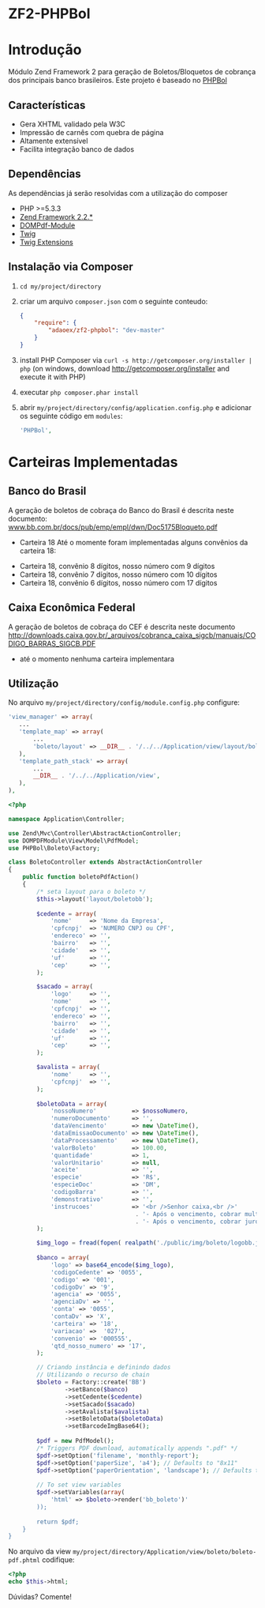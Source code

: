 ZF2-PHPBol
==========

# Introdução

Módulo Zend Framework 2 para geração de Boletos/Bloquetos de cobrança 
dos principais banco brasileiros. Este projeto é baseado no [PHPBol](https://github.com/rafaelgou/PHPBol)

## Características

* Gera XHTML validado pela W3C
* Impressão de carnês com quebra de página
* Altamente extensível
* Facilita integração banco de dados

## Dependências
As dependências já serão resolvidas com a utilização do composer

* PHP >=5.3.3
* [Zend Framework 2.2.*](https://github.com/zendframework/zf2)
* [DOMPdf-Module](https://github.com/raykolbe/DOMPDFModule)
* [Twig ](https://github.com/fabpot/Twig)
* [Twig Extensions](https://github.com/fabpot/Twig-extensions)

## Instalação via Composer

  1. `cd my/project/directory`
  2. criar um arquivo `composer.json` com o seguinte conteudo:

     ```json
     {
         "require": {
             "adaoex/zf2-phpbol": "dev-master"
         }
     }
     ```
  3. install PHP Composer via `curl -s http://getcomposer.org/installer | php` (on windows, download
     http://getcomposer.org/installer and execute it with PHP)
  4. executar `php composer.phar install`
  5. abrir `my/project/directory/config/application.config.php` e adicionar os seguinte código em `modules`: 

     ```php
     'PHPBol',
     ```

# Carteiras Implementadas

## Banco do Brasil
A geração de boletos de cobraça do Banco do Brasil é descrita neste
documento: www.bb.com.br/docs/pub/emp/empl/dwn/Doc5175Bloqueto.pdf

* Carteira 18
Até o momente foram implementadas alguns convênios da carteira 18:
- Carteira 18, convênio 8 dígitos, nosso número com 9 dígitos
- Carteira 18, convênio 7 dígitos, nosso número com 10 dígitos
- Carteira 18, convênio 6 dígitos, nosso número com 17 dígitos

## Caixa Econômica Federal
A geração de boletos de cobraça do CEF é descrita neste documento
http://downloads.caixa.gov.br/_arquivos/cobranca_caixa_sigcb/manuais/CODIGO_BARRAS_SIGCB.PDF

* até o momento nenhuma carteira implementara

## Utilização

No arquivo `my/project/directory/config/module.config.php` configure:
```php
'view_manager' => array(
   ...
   'template_map' => array(
	   ...
	   'boleto/layout' => __DIR__ . '/../../Application/view/layout/boletobb.phtml',
   ),
   'template_path_stack' => array(
	   ...
	   __DIR__ . '/../../Application/view',
   ),
),
```


```php
<?php

namespace Application\Controller;

use Zend\Mvc\Controller\AbstractActionController;
use DOMPDFModule\View\Model\PdfModel;
use PHPBol\Boleto\Factory;

class BoletoController extends AbstractActionController
{
    public function boletoPdfAction()
    {
		/* seta layout para o boleto */
		$this->layout('layout/boletobb');
		
		$cedente = array(
            'nome'     => 'Nome da Empresa',
            'cpfcnpj'  => 'NUMERO CNPJ ou CPF',
            'endereco' => '',
            'bairro'   => '',
            'cidade'   => '',
            'uf'       => '',
            'cep'      => '',
        );

        $sacado = array(
            'logo'     => '',
            'nome'     => '',
            'cpfcnpj'  => '',
            'endereco' => '',
            'bairro'   => '',
            'cidade'   => '',
            'uf'       => '',
            'cep'      => '',
        );

        $avalista = array(
            'nome'     => '',
            'cpfcnpj'  => '',
        );
        
        $boletoData = array(
            'nossoNumero'          => $nossoNumero,
            'numeroDocumento'      => '',
            'dataVencimento'       => new \DateTime(),
            'dataEmissaoDocumento' => new \DateTime(),
            'dataProcessamento'    => new \DateTime(),
            'valorBoleto'          => 100.00,
            'quantidade'           => 1,
            'valorUnitario'        => null,
            'aceite'               => '',
            'especie'              => 'R$',
            'especieDoc'           => 'DM',
            'codigoBarra'          => '',
            'demonstrativo'        => '',
            'instrucoes'           => '<br />Senhor caixa,<br />'
                                    . '- Após o vencimento, cobrar multa de 2%<br />'
                                    . '- Após o vencimento, cobrar juros diário de 1%.<br />',
        );

        $img_logo = fread(fopen( realpath('./public/img/boleto/logobb.jpg'), "r"), filesize(realpath('./public/img/boleto/logobb.jpg')));
        
        $banco = array(
            'logo' => base64_encode($img_logo),
            'codigoCedente' => '0055',
            'codigo' => '001',
            'codigoDv' => '9',
            'agencia' => '0055',
            'agenciaDv' => '',
            'conta' => '0055',
            'contaDv' => 'X',
            'carteira' => '18',
            'variacao' =>  '027',
            'convenio' => '000555',
            'qtd_nosso_numero' => '17',
        );

        // Criando instância e definindo dados
        // Utilizando o recurso de chain
        $boleto = Factory::create('BB')
                ->setBanco($banco)
                ->setCedente($cedente)
                ->setSacado($sacado)
                ->setAvalista($avalista)
                ->setBoletoData($boletoData)
                ->setBarcodeImgBase64();
		
        $pdf = new PdfModel();
		/* Triggers PDF download, automatically appends ".pdf" */
        $pdf->setOption('filename', 'monthly-report');
        $pdf->setOption('paperSize', 'a4'); // Defaults to "8x11"
        $pdf->setOption('paperOrientation', 'landscape'); // Defaults to "portrait"
        
        // To set view variables
        $pdf->setVariables(array(
			'html' => $boleto->render('bb_boleto')'
        ));
        
        return $pdf;
    }
}
```

No arquivo da view `my/project/directory/Application/view/boleto/boleto-pdf.phtml` codifique:
```php
<?php 
echo $this->html;

```

Dúvidas? Comente!